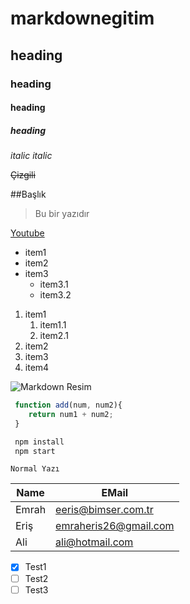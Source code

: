 # markdownegitim
## heading
### heading
#### heading
##### heading

*italic*
_italic_

~~Çizgili~~

##Başlık

> Bu bir yazıdır

[Youtube](https://www.youtube.com/watch?v=-ktvW61ykBw "Youtube Kanalım")

* item1
* item2
* item3
    * item3.1
    * item3.2

1. item1
    1. item1.1
    2. item2.1
2. item2
3. item3
4. item4

![Markdown Resim](https://mediatrend.mediamarkt.com.tr/wp-content/uploads/2017/02/2017_subat_03.jpg)

```javascript
 function add(num, num2){
    return num1 + num2;
 }
```

```bash
 npm install
 npm start
 ```

```
Normal Yazı
```

| Name | EMail |
| ---- | ----- |
| Emrah| eeris@bimser.com.tr
| Eriş | emraheris26@gmail.com
| Ali | ali@hotmail.com

* [x] Test1
* [ ] Test2
* [ ] Test3